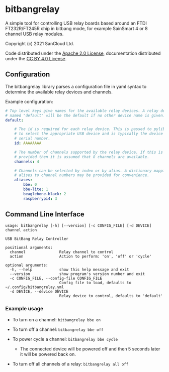 <!--
Copyright (c) 2021 SanCloud Ltd
SPDX-License-Identifier: CC-BY-4.0
-->

# bitbangrelay

A simple tool for controlling USB relay boards
based around an FTDI FT232R/FT245R chip in bitbang mode,
for example SainSmart 4 or 8 channel USB relay modules.

Copyright (c) 2021 SanCloud Ltd.

Code distributed under the
[Apache 2.0 License](https://choosealicense.com/licenses/apache-2.0/),
documentation distributed under the
[CC BY 4.0 License](https://creativecommons.org/licenses/by/4.0/).

## Configuration

The bitbangrelay library parses a configuration file in yaml syntax
to determine the available relay devices and channels.

Example configuration:

```yaml
# Top level keys give names for the available relay devices. A relay device
# named "default" will be the default if no other device name is given.
default:

    # The id is required for each relay device. This is passed to pylibftdi
    # to select the appropriate USB device and is typically the device's
    # serial number.
    id: AAAAAAAA

    # The number of channels supported by the relay device. If this is not
    # provided then it is assumed that 8 channels are available.
    channels: 4

    # Channels can be selected by index or by alias. A dictionary mapping
    # alises to channel numbers may be provided for convenience.
    aliases:
        bbe: 0
        bbe-lite: 1
        beaglebone-black: 2
        raspberrypi4: 3
```

## Command Line Interface

```
usage: bitbangrelay [-h] [--version] [-c CONFIG_FILE] [-d DEVICE] channel action

USB BitBang Relay Controller

positional arguments:
  channel               Relay channel to control
  action                Action to perform: 'on', 'off' or 'cycle'

optional arguments:
  -h, --help            show this help message and exit
  --version             show program's version number and exit
  -c CONFIG_FILE, --config-file CONFIG_FILE
                        Config file to load, defaults to ~/.config/bitbangrelay.yml
  -d DEVICE, --device DEVICE
                        Relay device to control, defaults to 'default'
```

### Example usage

* To turn on a channel: `bitbangrelay bbe on`

* To turn off a channel: `bitbangrelay bbe off`

* To power cycle a channel: `bitbangrelay bbe cycle`
  * The connected device will be powered off and then
    5 seconds later it will be powered back on.

* To turn off all channels of a relay: `bitbangrelay all off`
